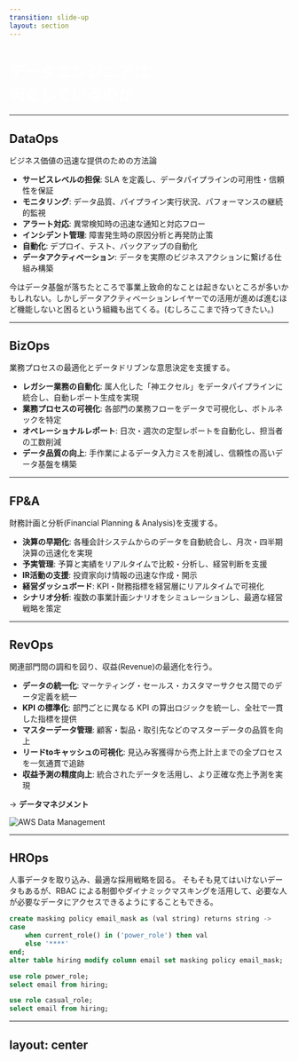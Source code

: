 ```yaml
---
transition: slide-up
layout: section
---
```


# データエンジニアは<br>何をしているのか

<style>
h1 {
    color: #ffffff;
}
</style>

---

## DataOps

ビジネス価値の迅速な提供のための方法論

- **サービスレベルの担保**: SLA を定義し、データパイプラインの可用性・信頼性を保証
- **モニタリング**: データ品質、パイプライン実行状況、パフォーマンスの継続的監視
- **アラート対応**: 異常検知時の迅速な通知と対応フロー
- **インシデント管理**: 障害発生時の原因分析と再発防止策
- **自動化**: デプロイ、テスト、バックアップの自動化
- **データアクティベーション**: データを実際のビジネスアクションに繋げる仕組み構築


今はデータ基盤が落ちたところで事業上致命的なことは起きないところが多いかもしれない。しかしデータアクティベーションレイヤーでの活用が進めば進むほど機能しないと困るという組織も出てくる。(むしろここまで持ってきたい。)

<style>
h2 {
    margin-bottom: 1rem;
}
</style>


---

## BizOps

業務プロセスの最適化とデータドリブンな意思決定を支援する。

- **レガシー業務の自動化**: 属人化した「神エクセル」をデータパイプラインに統合し、自動レポート生成を実現
- **業務プロセスの可視化**: 各部門の業務フローをデータで可視化し、ボトルネックを特定
- **オペレーショナルレポート**: 日次・週次の定型レポートを自動化し、担当者の工数削減
- **データ品質の向上**: 手作業によるデータ入力ミスを削減し、信頼性の高いデータ基盤を構築

<style>
h2 {
    margin-bottom: 1rem;
}
</style>

---

## FP&A

財務計画と分析(Financial Planning & Analysis)を支援する。

- **決算の早期化**: 各種会計システムからのデータを自動統合し、月次・四半期決算の迅速化を実現
- **予実管理**: 予算と実績をリアルタイムで比較・分析し、経営判断を支援
- **IR活動の支援**: 投資家向け情報の迅速な作成・開示
- **経営ダッシュボード**: KPI・財務指標を経営層にリアルタイムで可視化
- **シナリオ分析**: 複数の事業計画シナリオをシミュレーションし、最適な経営戦略を策定

<style>
h2 {
    margin-bottom: 1rem;
}
</style>

---

## RevOps

関連部門間の調和を図り、収益(Revenue)の最適化を行う。

- **データの統一化**: マーケティング・セールス・カスタマーサクセス間でのデータ定義を統一
- **KPI の標準化**: 部門ごとに異なる KPI の算出ロジックを統一し、全社で一貫した指標を提供
- **マスターデータ管理**: 顧客・製品・取引先などのマスターデータの品質を向上
- **リードtoキャッシュの可視化**: 見込み客獲得から売上計上までの全プロセスを一気通貫で追跡
- **収益予測の精度向上**: 統合されたデータを活用し、より正確な売上予測を実現

→ **データマネジメント**

<v-click>

<img src="/aws-data-management.png" alt="AWS Data Management" class="h-48 ml-auto mr-16"/>

</v-click>

<style>
h2 {
    margin-bottom: 1rem;
}
</style>

---

## HROps

人事データを取り込み、最適な採用戦略を図る。
そもそも見てはいけないデータもあるが、RBAC による制御やダイナミックマスキングを活用して、必要な人が必要なデータにアクセスできるようにすることもできる。

```sql
create masking policy email_mask as (val string) returns string ->
case
    when current_role() in ('power_role') then val
    else '****'
end;
alter table hiring modify column email set masking policy email_mask;
```

```sql
use role power_role;
select email from hiring;
```

```sql
use role casual_role;
select email from hiring;
```

---
layout: center
---

<Tweet id="1924652955724349790" />